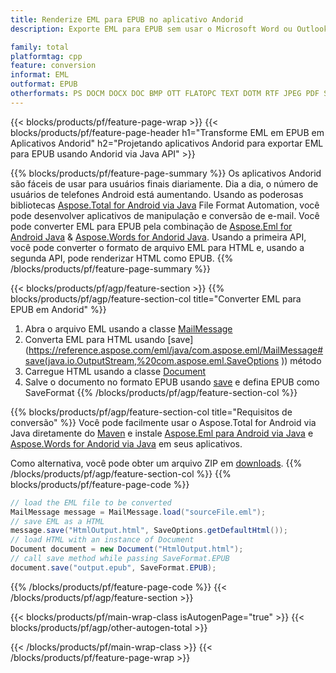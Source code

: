 ```yaml
---
title: Renderize EML para EPUB no aplicativo Andorid
description: Exporte EML para EPUB sem usar o Microsoft Word ou Outlook em seus aplicativos Andorid

family: total
platformtag: cpp
feature: conversion
informat: EML
outformat: EPUB
otherformats: PS DOCM DOCX DOC BMP OTT FLATOPC TEXT DOTM RTF JPEG PDF SVG ODT PCL XPS DOT GIF DOTX WORDML EMF PNG MD TIFF
---
```

{{< blocks/products/pf/feature-page-wrap >}}
{{< blocks/products/pf/feature-page-header h1="Transforme EML em EPUB em Aplicativos Andorid" h2="Projetando aplicativos Andorid para exportar EML para EPUB usando Andorid via Java API" >}}

{{% blocks/products/pf/feature-page-summary %}}
Os aplicativos Andorid são fáceis de usar para usuários finais diariamente. Dia a dia, o número de usuários de telefones Android está aumentando. Usando as poderosas bibliotecas [Aspose.Total for Android via Java](https://products.aspose.com/total/android-java/) File Format Automation, você pode desenvolver aplicativos de manipulação e conversão de e-mail. Você pode converter EML para EPUB pela combinação de [Aspose.Eml for Android Java](https://products.aspose.com/eml/android-java/) & [Aspose.Words for Andorid Java](https://products.aspose.com/words/android-java/). Usando a primeira API, você pode converter o formato de arquivo EML para HTML e, usando a segunda API, pode renderizar HTML como EPUB. 
{{% /blocks/products/pf/feature-page-summary  %}}

{{< blocks/products/pf/agp/feature-section >}}
{{% blocks/products/pf/agp/feature-section-col title="Converter EML para EPUB em Andorid" %}}
1. Abra o arquivo EML usando a classe [MailMessage](https://reference.aspose.com/eml/java/com.aspose.eml/mailmessage)
2. Converta EML para HTML usando [save](https://reference.aspose.com/eml/java/com.aspose.eml/MailMessage#save(java.io.OutputStream,%20com.aspose.eml.SaveOptions )) método
3. Carregue HTML usando a classe [Document](https://reference.aspose.com/words/java/com.aspose.words/Document)
4. Salve o documento no formato EPUB usando [save](https://reference.aspose.com/words/java/com.aspose.words/Document#save(java.lang.String,com.aspose.words.SaveOptions)) e defina EPUB como SaveFormat
{{% /blocks/products/pf/agp/feature-section-col %}}

{{% blocks/products/pf/agp/feature-section-col title="Requisitos de conversão" %}}
Você pode facilmente usar o Aspose.Total for Android via Java diretamente do [Maven](https://releases.aspose.com/total/java/) e instale [Aspose.Eml para Android via Java](https://docs.aspose.com/eml/androidjava/installation/) e [Aspose.Words for Andorid via Java](https://docs.aspose.com/words/java/install-aspose-words-for-android-via-java/#install-asposewords-for-android-via-java-from-maven-repository) em seus aplicativos.

Como alternativa, você pode obter um arquivo ZIP em [downloads](https://releases.aspose.com/total/androidjava).
{{% /blocks/products/pf/agp/feature-section-col %}}
{{% blocks/products/pf/feature-page-code %}}
```cs
// load the EML file to be converted
MailMessage message = MailMessage.load("sourceFile.eml"); 
// save EML as a HTML 
message.save("HtmlOutput.html", SaveOptions.getDefaultHtml());
// load HTML with an instance of Document
Document document = new Document("HtmlOutput.html");
// call save method while passing SaveFormat.EPUB
document.save("output.epub", SaveFormat.EPUB); 
```

{{% /blocks/products/pf/feature-page-code %}}
{{< /blocks/products/pf/agp/feature-section >}}

{{< blocks/products/pf/main-wrap-class isAutogenPage="true" >}}
{{< blocks/products/pf/agp/other-autogen-total >}}

{{< /blocks/products/pf/main-wrap-class >}}
{{< /blocks/products/pf/feature-page-wrap >}}